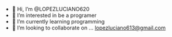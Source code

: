 - 👋 Hi, I’m @LOPEZLUCIANO620
- 👀 I’m interested in be a programer
- 🌱 I’m currently learning programming
- 💞️ I’m looking to collaborate on ...
lopezluciano613@gmail.com
<!---
LOPEZLUCIANO620/LOPEZLUCIANO620 is a ✨ special ✨ repository because its `README.md` (this file) appears on your GitHub profile.
You can click the Preview link to take a look at your changes.
--->

